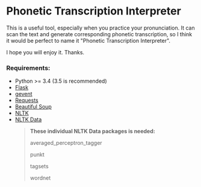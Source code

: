 # Phonetic Transcription Interpreter

This is a useful tool, especially when you practice your pronunciation. It can scan the text and generate corresponding phonetic transcription, so I think it would be perfect to name it "Phonetic Transcription Interpreter".

I hope you will enjoy it. Thanks.

### Requirements:

* Python >= 3.4 (3.5 is recommended)
* [Flask](http://flask.pocoo.org/docs/0.12/installation/)
* [gevent](http://www.gevent.org/intro.html#installation-and-requirements)
* [Requests](http://docs.python-requests.org/en/master/user/install/#install)
* [Beautiful Soup](https://www.crummy.com/software/BeautifulSoup/bs4/doc/#installing-beautiful-soup)
* [NLTK](http://www.nltk.org/install.html)
* [NLTK Data](http://www.nltk.org/data.html)
	> **These individual NLTK Data packages is needed:**
	>
	> averaged_perceptron_tagger
	>
	> punkt
	>
	> tagsets
	>
	> wordnet